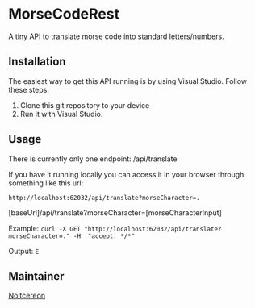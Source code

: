 # MorseCodeRest
A tiny API to translate morse code into standard letters/numbers.


## Installation

The easiest way to get this API running is by using Visual Studio. Follow these steps:

1. Clone this git repository to your device
2. Run it with Visual Studio.

## Usage

There is currently only one endpoint: /api/translate

If you have it running locally you can access it in your browser through something like this url:

`http://localhost:62032/api/translate?morseCharacter=.`

[baseUrl]/api/translate?morseCharacter=[morseCharacterInput]

Example: `curl -X GET "http://localhost:62032/api/translate?morseCharacter=." -H  "accept: */*"`

Output: `E`


## Maintainer
[Noitcereon](https://github.com/Noitcereon)
